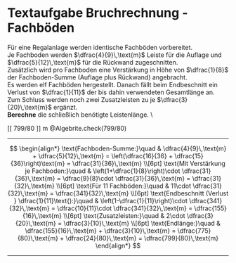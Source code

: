 <!--
version:  0.0.1

language: de

@style
input {
    text-align: center;
}

.flex-container {
    display: flex;
    flex-wrap: wrap;
    align-items: stretch;
    gap: 20px;
}

.flex-child {
    flex: 1;
    min-width: 350px;
    margin-right: 20px;
}

@media (max-width: 400px) {
    .flex-child {
        flex: 100%;
        margin-right: 0;
    }
}
@end

formula: \carry   \textcolor{red}{\scriptsize #1}
formula: \digit   \rlap{\carry{#1}}\phantom{#2}#2
formula: \permil  \text{‰}


import: https://raw.githubusercontent.com/LiaTemplates/Tikz-Jax/main/README.md

script: https://cdn.jsdelivr.net/gh/LiaTemplates/Tikz-Jax@main/dist/index.js

import: https://raw.githubusercontent.com/liaTemplates/algebrite/master/README.md

import: https://raw.githubusercontent.com/LiaTemplates/GGBScript/refs/heads/main/README.md



tags: Bruchrechnung, Sachaufgabe, sehr schwer, normal, Berechnen

comment: Löse eine Sachaufgabe mit Fachböden mittels der Bruchrechnung.

author: Martin Lommatzsch

-->




# Textaufgabe Bruchrechnung - Fachböden










Für eine Regalanlage werden identische Fachböden vorbereitet.  
Je Fachboden werden $\dfrac{4}{9}\,\text{m}$ Leiste für die Auflage und $\dfrac{5}{12}\,\text{m}$ für die Rückwand zugeschnitten.  
Zusätzlich wird pro Fachboden eine Verstärkung in Höhe von $\dfrac{1}{8}$ der Fachboden-Summe (Auflage plus Rückwand) angebracht.  
Es werden elf Fachböden hergestellt. Danach fällt beim Endbeschnitt ein Verlust von $\dfrac{1}{11}$ der bis dahin verwendeten Gesamtlänge an.  
Zum Schluss werden noch zwei Zusatzleisten zu je $\dfrac{3}{20}\,\text{m}$ ergänzt.  
**Berechne** die schließlich benötigte Leistenlänge.  \


<!-- data-solution-button="5"-->
[[  799/80  ]] m
@Algebrite.check(799/80)
************
$$
\begin{align*}
\text{Fachboden-Summe:}\quad
& \dfrac{4}{9}\,\text{m} + \dfrac{5}{12}\,\text{m}
= \left(\dfrac{16}{36} + \dfrac{15}{36}\right)\text{m}
= \dfrac{31}{36}\,\text{m} \\[6pt]
\text{Mit Verstärkung je Fachboden:}\quad
& \left(1+\dfrac{1}{8}\right)\cdot \dfrac{31}{36}\,\text{m}
= \dfrac{9}{8}\cdot \dfrac{31}{36}\,\text{m}
= \dfrac{31}{32}\,\text{m} \\[6pt]
\text{Für 11 Fachböden:}\quad
& 11\cdot \dfrac{31}{32}\,\text{m}
= \dfrac{341}{32}\,\text{m} \\[6pt]
\text{Endbeschnitt (Verlust } \dfrac{1}{11}\text{):}\quad
& \left(1-\dfrac{1}{11}\right)\cdot \dfrac{341}{32}\,\text{m}
= \dfrac{10}{11}\cdot \dfrac{341}{32}\,\text{m}
= \dfrac{155}{16}\,\text{m} \\[6pt]
\text{Zusatzleisten:}\quad
& 2\cdot \dfrac{3}{20}\,\text{m}
= \dfrac{3}{10}\,\text{m} \\[6pt]
\text{Endlänge:}\quad
& \dfrac{155}{16}\,\text{m} + \dfrac{3}{10}\,\text{m}
= \dfrac{775}{80}\,\text{m} + \dfrac{24}{80}\,\text{m}
= \dfrac{799}{80}\,\text{m}
\end{align*}
$$
************


